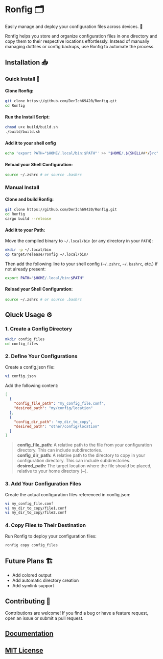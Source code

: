 # Ronfig 🗂️

Easily manage and deploy your configuration files across devices. 🚀

Ronfig helps you store and organize configuration files in one directory and copy them to their respective locations effortlessly. Instead of manually managing dotfiles or config backups, use Ronfig to automate the process.

## Installation 📥

### Quick Install 🔧

#### Clone Ronfig:

```bash
git clone https://github.com/DerIch69420/Ronfig.git
cd Ronfig
```

#### Run the Install Script:
```bash
chmod u+x build/build.sh 
./build/build.sh
```

#### Add it to your shell onfig

```bash
echo 'export PATH="$HOME/.local/bin:$PATH"' >> "$HOME/.${SHELL##*/}rc"
```

#### Reload your Shell Configuration:
```bash
source ~/.zshrc # or source .bashrc
```

### Manual Install

#### Clone and build Ronfig:

```bash
git clone https://github.com/DerIch69420/Ronfig.git
cd Ronfig
cargo build --release
```

#### Add it to your Path:
Move the compiled binary to `~/.local/bin` (or any directory in your `PATH`):

```bash
mkdir -p ~/.local/bin
cp target/release/ronfig ~/.local/bin/
```

Then add the following line to your shell config (`~/.zshrc`, `~/.bashrc`, etc.) if not already present:

```bash
export PATH="$HOME/.local/bin:$PATH"
```

#### Reload your Shell Configuration:
```bash
source ~/.zshrc # or source .bashrc
```

## Qiuck Usage ⚙️

### 1. Create a Config Directory

```bash
mkdir config_files
cd config_files
```

### 2. Define Your Configurations

Create a config.json file:

```bash
vi config.json
```

Add the following content:

```json
[
  {
    "config_file_path": "my_config_file.conf",
    "desired_path": "my/config/location"
  },
  {
    "config_dir_path": "my_dir_to_copy",
    "desired_path": "other/config/location"
  }
]
```

> **config_file_path:** A relative path to the file from your configuration directory. This can include subdirectories.   
> **config_dir_path:** A relative path to the directory to copy in your configuration directory. This can include subdirectories.  
> **desired_path:** The target location where the file should be placed, relative to your home directory (~).  

### 3. Add Your Configuration Files

Create the actual configuration files referenced in config.json:

```bash
vi my_config_file.conf
vi my_dir_to_copy/file1.conf
vi my_dir_to_copy/file2.conf
```

### 4. Copy Files to Their Destination

Run Ronfig to deploy your configuration files:

```bash
ronfig copy config_files
```

## Future Plans 🏗️

* Add colored output
* Add automatic directory creation
* Add symlink support

## Contributing 🤝

Contributions are welcome! If you find a bug or have a feature request, open an issue or submit a pull request.

## [Documentation](Documentation/_main.md)
## [MIT License](LICENSE)

